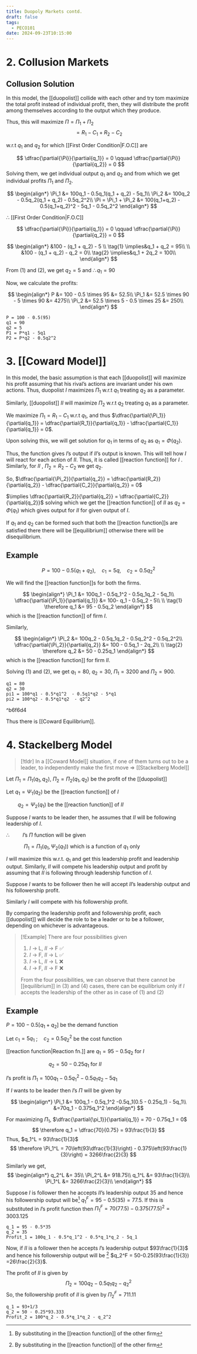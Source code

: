 ```yaml
---
title: Duopoly Markets contd.
draft: false
tags:
  - PECO101
date: 2024-09-23T10:15:00
---
```

# 2. Collusion Markets

## Collusion Solution

In this model, the [[duopolist]] collide with each other and try tom maximize the total profit instead of individual profit, then, they will distribute the profit among themselves according to the output which they produce.

Thus, this will maximize $\Pi = \Pi_1 + \Pi_2$
$$
= R_1 - C_1 + R_2 - C_2
$$

w.r.t $q_1$ and $q_2$ for which [[First Order Condition|F.O.C]] are

$$
\dfrac{\partial{\Pi}}{\partial{q_1}} = 0 \qquad
\dfrac{\partial{\Pi}}{\partial{q_2}} = 0
$$
Solving them, we get individual output $q_1$ and $q_2$ and from which we get individual profits $\Pi_1$ and $\Pi_2$.

$$
\begin{align*}
\Pi_1 &= 100q_1 - 0.5q_1(q_1 + q_2) - 5q_1\\
\Pi_2 &= 100q_2 - 0.5q_2(q_1 + q_2) - 0.5q_2^2\\
\Pi = \Pi_1 + \Pi_2 &= 100(q_1+q_2) - 0.5(q_1+q_2)^2 - 5q_1 - 0.5q_2^2
\end{align*}
$$

$\therefore$ [[First Order Condition|F.O.C]]

$$
\dfrac{\partial{\Pi}}{\partial{q_1}} = 0 \qquad
\dfrac{\partial{\Pi}}{\partial{q_2}} = 0
$$

$$
\begin{align*}
&100 - (q_1 + q_2) - 5 \\
\tag{1}
\implies&q_1 + q_2 = 95\\
\\
&100 - (q_1 + q_2) - q_2 = 0\\
\tag{2}
\implies&q_1 + 2q_2 = 100\\
\end{align*}
$$

From (1) and (2), we get $q_2 = 5$ and $\therefore q_1 = 90$

Now, we calculate the profits:

$$
\begin{align*}
P &= 100 - 0.5 \times 95 &= 52.5\\
\Pi_1 &= 52.5 \times 90 - 5 \times 90 &= 4275\\
\Pi_2 &= 52.5 \times 5 - 0.5 \times 25 &= 250\\
\end{align*}
$$

```math-tex
P = 100 - 0.5(95)
q1 = 90
q2 = 5
P1 = P*q1 - 5q1
P2 = P*q2 - 0.5q2^2
```


# 3. [[Coward Model]]

In this model, the basic assumption is that each [[duopolist]] will maximize his profit assuming that his rival’s actions are invariant under his own actions.
Thus, duopolist $I$ maximizes $\Pi_1$ w.r.t $q_1$ treating $q_2$ as a parameter.

Similarly, [[duopolist]] $II$ will maximize $\Pi_2$ w.r.t $q_2$ treating $q_1$ as a parameter.

We maximize $\Pi_1 = R_1 - C_1$ w.r.t $q_1$, and thus $\dfrac{\partial{\Pi_1}}{\partial{q_1}} = \dfrac{\partial{R_1}}{\partial{q_1}} - \dfrac{\partial{C_1}}{\partial{q_1}} = 0$.

Upon solving this, we will get solution for $q_1$ in terms of $q_2$ as $q_1 = \Phi(q_2)$.

Thus, the function gives $I$’s output if $II$’s output is known. This will tell how $I$ will react for each action of $II$. Thus, it is called [[reaction function]] for $I$ . Similarly, for $II$ , $\Pi_2 = R_2 - C_2$ we get $q_2$.

So, $\dfrac{\partial{\Pi_2}}{\partial{q_2}} = \dfrac{\partial{R_2}}{\partial{q_2}} - \dfrac{\partial{C_2}}{\partial{q_2}} = 0$

 $\implies \dfrac{\partial{R_2}}{\partial{q_2}} = \dfrac{\partial{C_2}}{\partial{q_2}}$ solving which we get the [[reaction function]] of $II$ as $q_2 = \Phi(q_1)$ which gives output for $II$ for given output of $I$.

If $q_1$ and $q_2$ can be formed such that both the [[reaction function]]s are satisfied there there will be [[equilibrium]] otherwise there will be disequilibrium.


## Example
$$
P = 100 - 0.5(q_1 + q_2),\quad c_1 = 5q,\quad c_2 = 0.5q_2^2
$$

We will find the [[reaction function]]s for both the firms.

$$
\begin{align*}
\Pi_1 &= 100q_1 - 0.5q_1^2 - 0.5q_1q_2 - 5q_1\\
\dfrac{\partial{\Pi_1}}{\partial{q_1}} &= 100- q_1 - 0.5q_2 - 5\\
\\
\tag{1}
\therefore q_1 &= 95 - 0.5q_2
\end{align*}
$$
which is the [[reaction function]] of firm $I$.

Similarly,

$$
\begin{align*}
\Pi_2 &= 100q_2 - 0.5q_1q_2 - 0.5q_2^2 - 0.5q_2^2\\
\dfrac{\partial{\Pi_2}}{\partial{q_2}} &= 100 - 0.5q_1 - 2q_2\\
\\
\tag{2}
\therefore q_2 &= 50 - 0.25q_1
\end{align*}
$$
which is the [[reaction function]] for firm $II$.


Solving (1) and (2), we get $q_1 = 80$, $q_2 = 30$, $\Pi_1 = 3200$ and $\Pi_2 = 900$.

```math-tex
q1 = 80
q2 = 30
pi1 = 100*q1 - 0.5*q1^2  - 0.5q1*q2 - 5*q1
pi2 = 100*q2 - 0.5*q1*q2  - q2^2
```

^b6f6d4

Thus there is [[Coward Equilibrium]].

# 4. Stackelberg Model

> [!tldr]
> In a [[Coward Model]] situation, if one of them turns out to be a leader, to independently make the first move => [[Stackelberg Model]]

Let $\Pi_1 = \Pi_1(q_1,q_2)$, $\Pi_2 = \Pi_2(q_1,q_2)$ be the  profit of the [[duopolist]]

Let $q_1 = \Psi_1(q_2)$ be the [[reaction function]] of $I$

$\qquad q_2 = \Psi_2(q_1)$  be the [[reaction function]] of $II$

Suppose $I$ wants to be leader then, he assumes that $II$ will be following leadership of $I$.

$\therefore\qquad$ $I$’s $\Pi$ function will be given

$\quad\qquad \Pi_1 = \Pi_1(q_1,\Psi_2(q_1))$ which is a function of $q_1$ only

$I$ will maximize this w.r.t. $q_1$ and get this leadership profit and leadership output. Similarly, $II$ will compete his leadership output and profit by assuming that $II$ is following through leadership function of $I$.

Suppose $I$ wants to be follower then he will accept $II$’s leadership output and his followership profit.

Similarly $I$ will compete with his followership profit.

By comparing the leadership profit and followership profit, each [[duopolist]] will decide the role to be a leader or to be a follower, depending on whichever is advantageous.


> [!Example] There are four possibilities given
> 1. $I$ -> L, $II$ -> F ✅
> 2. $I$ -> F, $II$ -> L ✅
> 3. $I$ -> L, $II$ -> L ❌
> 4. $I$ -> F, $II$ -> F ❌
>    
> From the four possibilities, we can observe that there cannot be [[equilibrium]] in (3) and (4) cases, there can be equilibrium only if $I$ accepts the leadership of the other as in case of (1) and (2)

## Example

$P = 100 - 0.5[q_1 + q_2]$ be the demand function

Let $c_1 = 5q_1$ ;$\quad c_2 = 0.5q_2^2$ be the cost function

[[reaction function|Reaction fn.]] are $q_1 = 95 - 0.5q_2$ for $I$

$\qquad\qquad\qquad\quad$  $q_2 = 50 - 0.25q_1$ for $II$

$I$’s profit is $\Pi_1 = 100q_1 - 0.5q_1^2 - 0.5q_1q_2 -5q_1$

If $I$ wants to be leader then $I$’s $\Pi$ will be given by

$$
\begin{align*}
\Pi_1 &= 100q_1 - 0.5q_1^2 -0.5q_1(0.5 - 0.25q_1) - 5q_1\\
&=70q_1 - 0.375q_1^2
\end{align*}
$$

For maximizing $\Pi_1$, $\dfrac{\partial{\pi_1}}{\partial{q_1}} = 70 - 0.75q_1 = 0$
$$
\therefore q_1 = \dfrac{70}{0.75} = 93\frac{1}{3}
$$
Thus, $q_1^L = 93\frac{1}{3}$ 
$$
\therefore \Pi_1^L = 70\left(93\dfrac{1}{3}\right) - 0.375\left(93\frac{1}{3}\right) = 3266\frac{2}{3}
$$

Similarly we get,
$$
\begin{align*}
q_2^L &= 35\\
\Pi_2^L &= 918.75\\
q_1^L &= 93\frac{1}{3}\\
\Pi_1^L &= 3266\frac{2}{3}\\
\end{align*}
$$

Suppose $I$ is follower then he accepts $II$’s leadership output $35$ and hence his followership output will be[^reaction]  $q_1^F = 95 - 0.5(35) = 77.5$. If this is substituted in $I$’s profit function then $\Pi_1^F = 70(77.5) - 0.375(77.5)^2 = 3003.125$

```math-tex
q_1 = 95 - 0.5*35
q_2 = 35
Profit_1 = 100q_1 - 0.5*q_1^2 - 0.5*q_1*q_2 - 5q_1
```

Now, if $II$ is a follower then he accepts $I$’s leadership output $93\frac{1}{3}$ and hence his followership output will be [^reaction] $q_2^F = 50-0.25(93\frac{1}{3}) =26\frac{2}{3}$. 

The profit of $II$ is given by 
$$
\Pi_2 = 100q_2 - 0.5q_1q_2 - q_2^2
$$
So, the followership profit of $II$ is given by $\Pi_2^F = 711.11$

```math-tex
q_1 = 93+1/3
q_2 = 50 - 0.25*93.333
Profit_2 = 100*q_2 - 0.5*q_1*q_2 - q_2^2
```

[^reaction]: By substituting in the [[reaction function]] of the other firm